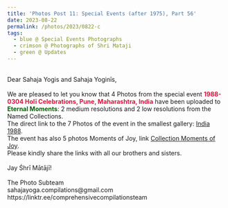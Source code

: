 ```yaml
---
title: 'Photos Post 11: Special Events (after 1975), Part 56'
date: 2023-08-22
permalink: /photos/2023/0822-c
tags:
  - blue @ Special Events Photographs
  - crimson @ Photographs of Shri Mataji
  - green @ Updates
---
```


<p>
<br>
Dear Sahaja Yogis and Sahaja Yoginīs,<br>
<br>
We are pleased to let you know that 4 Photos from the special event <font color="Crimson"><b>1988-0304 Holī Celebrations, Pune, Maharashtra, India</b></font> have been uploaded to <font color="DarkGreen"><b>Eternal Moments</b></font>: 2 medium resolutions and 2 low resolutions from the Named Collections.<br>
The direct link to the 7 Photos of the event in the smallest gallery: <a href="https://eternalmoments.smugmug.com/Countries/India/1988"> India 1988</a>.<br>
The event has also 5 photos Moments of Joy, link <a href="https://eternalmoments.smugmug.com/Collections/John-Watkinson-Collection/Moments-of-Joy/"> Collection Moments of Joy</a>.<br>
Please kindly share the links with all our brothers and sisters.<br>
<br>
Jay Śhrī Mātājī!<br>
<br>
The Photo Subteam<br>
sahajayoga.compilations@gmail.com<br>
https://linktr.ee/comprehensivecompilationsteam<br>
</p>